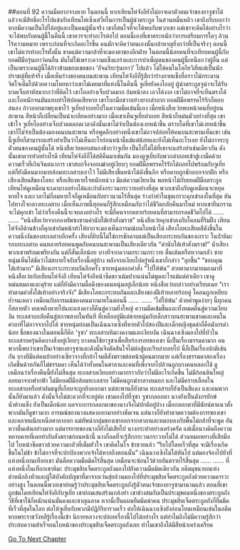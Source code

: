 ##ตอนที่ 92 ความมืดยากจางหาย
ในตอนนี้ หากเทียนไห่จังอียังไม่อาจเดาตัวตนเจ้าของยาจูซาได้แล้วจะมีสิทธิ์อะไรไปแข่งกับเทียนไห่เซิ่งเสวี่ยในการเป็นผู้นำตระกูล
ในสวนหมื่นหลิว เขาถึงกับบอกว่าหากมีความเป็นไปได้อยู่และเป็นคนผู้นั้นจริง เขาก็สนใจที่จะได้พบกับพวกเขา
แต่เขาจะคิดได้อย่างไรว่าจะได้พบกับคนผู้นี้ในคืนนี้ เขาควรจะทำอะไรต่อไป
ตอนนี้เองที่เขาตระหนักว่าการเตรียมการใดๆ ล้วนไร้ความหมาย เพราะก่อนที่จะเกิดอะไรขึ้น คนมักจะคิดว่าตนเองนั้นกล้าหาญยิ่งกว่าที่เป็นจริงๆ ตอนนี้เขาไม่ควรทำอะไรทั้งนั้น ขาดแม้ความกล้าที่จะมองตาของอีกฝ่าย
ในตอนนี้น้อยคนที่จะเทียบคนผู้นี้กับยอดฝีมือรุ่นเยาว์คนอื่น มันไม่ใช่เพราะความแข็งแกร่งและการบำเพ็ญตนของคนผู้นี้เหนือกว่าผู้อื่น แต่เป็นเพราะคนผู้นี้ได้ก้าวข้ามขอบเขตของ ‘อัจฉริยะรุ่นเยาว์’ ไปแล้ว ไม่ใช่คนในโลกียวิสัยแต่เป็นนักปราชญ์ที่แท้จริง
เมื่อเห็นร่างของคนบนสะพาน เทียนไห่จังอีก็รู้สึกว่าร่างกายแข็งทื่อราวไม้กระดาน จิตใจเต็มไปด้วยความโหยหาว่าเขาไม่เคยมาที่แห่งนี้ในคืนนี้
จูเยี่ยยังคงไออยู่
ผู้นำตระกูลจูน่าจะได้รับบาดเจ็บสาหัสมากกว่าที่คิดไว้ เขาไออย่างเจ็บปวดมาก ก้มหน้าลง เอวโค้งงอ เขาไม่อาจที่จะยืนตรงได้และไอหนักจนมันแทบทำให้ปอดเสียหาย เขาโบกมือขวาอย่างยากลำบาก ยอดฝีมือพรรคไร้รักก็ตอบสนอง ก้าวออกมาพยุงเขาไว้ จูเยี่ยล่าถอยไปในความมืดเช่นนี้เอง
เมื่อหนิงสือเว่ยพบหน้าคนที่อยู่บนสะพาน สีหน้าก็เปลี่ยนเป็นน่าเกลียดอย่างมาก เมื่อเขาเห็นจูเยี่ยล่าถอย สีหน้าก็หม่นมัวอย่างที่สุด
เขาเข้าใจ
จูเยี่ยไออย่างเจ็บปวดตลอดเวลาดังนั้นเขาไม่จำเป็นต้องเงยหน้าขึ้น ตราบใดที่เขาไม่เงยหน้าขึ้น เขาก็ไม่จำเป็นต้องมองคนบนสะพาน หรือพูดอีกอย่างหนึ่งเขาไม่อาจปล่อยให้คนบนสะพานเห็นเขา เช่นนี้จูเยี่ยก็สามารถแสร้งทำเป็นว่าไม่เห็นอะไรก่อนหน้านี้แม้แต่น้อยและยังไม่เห็นอะไรเลย ยังไม่อาจระบุตัวตนของคนผู้นั้นได้
หนิงสือเว่ยตอบสนองช้ากว่าจูเยี่ย เป็นไปไม่ได้ที่เขาจะแสร้งทำเช่นเดียวกัน ดังนั้นเขาควรทำอย่างไรดี
เทียนไห่จังอีก็ได้สติคืนมาเช่นกัน มองดูจูเยี่ยกับพวกล่าถอยเข้าสู่เงามืดด้วยความเร็วที่เกินจินตนาการ เขาสบถจิ้งจอกเฒ่าอยู่เงียบๆ
ยอดฝีมือพรรคไร้รักได้ถอยไปพร้อมกับจูเยี่ย แต่ก็ยังมีคนมากมายล้อมทะเลสาบเอาไว้
ไม่มีเสียงขึ้นหน้าไม้ดังขึ้นอีก หรือดาบถูกชักออกจากฝัก หรือเสียงเสียดสีของโลหะ หรือเสียงหายใจหนักหน่วง มีแต่ความเงียบงัน
พลหน้าไม้กับยอดฝีมือตระกูลเทียนไห่ดูเหมือนจะเดาบางอย่างได้และกำลังกระวนกระวายอย่างที่สุด
พวกเขาถึงกับดูเหมือนจะหยุดหายใจ และเวลาไม่กี่ลมหายใจก็ดูเหมือนกับยาวนานไร้สิ้นสุด
ร่างกำยำในชุดเกราะคุกเข่าลงในที่สุด หันไปทางใจกลางทะเลสาบ
เมื่อเห็นภาพนี้ทุกคนก็รู้สึกเหมือนกับว่าได้ชีวิตกลับคืนมาใหม่
หากเขายืนกรานจะไม่คุกเข่า ไม่ว่าเรื่องคืนนี้จะจบลงอย่างไร จะมีกี่คนจากหลายร้อยคนที่สามารถรอดชีวิตไปได้
……
……
“หนิงสือเว่ยจากกองทัพซงซานคำนับใต้เท้าสังฆราช”
หนิงสือเว่ยคุกเข่าลงกับโคลนที่ริมฝั่ง
เทียนไห่จังอีด้านข้างก็คุกเข่าก้มหน้าทำให้ยากจะมองเห็นอารมณ์บนใบหน้าได้
เสียงโลหะเสียดสีดังขึ้นในความนิ่งงันของทะเลสาบอีกครั้ง เสียงถี่ยิบนี้ไม่ใช่การชักดาบแต่เป็นเสียงกระทบกันของเกราะ
ในป่าหิมะรอบทะเลสาบ คนหลายร้อยคนพูดกับคนบนสะพานเป็นเสียงเดียวกัน “คำนับใต้เท้าสังฆราช!”
น้ำเสียงพวกเขาพร้อมเพรียงกัน แต่ก็สั่นเล็กน้อย บางทีจากความกระวนกระวาย ตื่นเต้นหรือหวาดกลัว
ชายหนุ่มเห็นได้ชัดว่าไม่สบายใจกับเรื่องนี้อยู่บ้าง หลังจากเงียบไปครู่หนึ่งเขาก็กล่าว “ลุกขึ้น”
“ขอบคุณใต้เท้ามาก”
มีเสียงเกราะกระทบกันอีกครั้ง
ชายหนุ่มออกคำสั่ง “ไปให้พ้น”
สายตามากมายมองมาที่หนิงสือเว่ยกับเทียนไห่จังอี
เทียนไห่จังอีหน้าซีดขาวเม้มปากแน่นไม่พูดอะไรแม้แต่คำเดียว เขาดูหม่นหมองและดุร้าย แต่ก็ยังมีความดื้อดึงของคนหนุ่มอยู่เล็กน้อย
หนิงสือเว่ยกล่าวอย่างเรียบเฉย “เราทำตามคำสั่งใต้เท้าอย่างจริงจัง”
มีเสียงโลหะกระทบกันและเสียงของฝีเท้าหลายร้อยคู่
โคลนถูกเหยียบย่ำจนเหลว เหมือนกับอารมณ์ของคนมากมายในตอนนี้
……
……
'ไปให้พ้น'
ด้วยคำพูดง่ายๆ นี้ทุกคนก็สลายตัว
คบเพลิงหายไปและแสงดาวก็คืนสู่ความยิ่งใหญ่ ความมืดเข้มขึ้นและทั้งหมดคืนสู่ความเงียบงัน
ทะเลสาบกลับคืนสู่สภาพสงบในทันที ที่เหลืออยู่มีแต่ชายหนุ่มกับเด็กสาวบนสะพานขาดและคนในศาลาที่ไม่อาจจากไปได้
ชายหนุ่มย่อมเป็นเฉินฉางเซิงที่หายตัวไปสองปีและเด็กหญิงชุดดำก็คือมังกรดำน้อย ชื่อของนางในตอนนี้ก็คือ ‘จูซา’
ทะเลสาบหิมะงดงามและเงียบงัน เฉินฉางเซิงมองไปที่บัวในทะเลสาบครุ่นคิดบางสิ่งอยู่เงียบๆ
บางคนใช้ยาจูซาเพื่อสืบร่องรอยของเขา นี่เป็นเรื่องธรรมดามาก
คนพวกนี้พบว่าเขาเป็นเจ้าของยาจูซาและดังนั้นจึงตัดสินใจไม่ต่อสู้และรีบล่าถอยไป นี่ก็เป็นเรื่องปกติเช่นกัน
บางทีมีแต่คนบ้าอย่างเซียวจางที่กล้าโจมตีสังฆราชต่อหน้าผู้คนมากมาย
แต่เรื่องธรรมดาสองเรื่องเกิดขึ้นด้วยกันก็ไม่ธรรมดา
เห็นได้ว่าทั้งคนในศาลาและคนที่เพิ่งจากไปล้วนถูกบางคนหลอกใช้
ดูเหมือนว่าเรื่องคืนนี้ยังไม่สิ้นสุด
ทะเลสาบเงียบอย่างมากราวกับว่าไม่มีอะไรเกิดขึ้น ไม่มีก้อนหินใหญ่ลอยมาจากฟากฟ้า ไม่มียอดฝีมือล้อมทะเลสาบ ไม่มีคนถูกฆ่ากลางหมอก และไม่มีคราบเลือดในทะเลสาบหรือห่าฝนธนูที่เกือบจะถูกยิงออกมา แต่สะพานก็ยังขาด ทะเลสาบก็ยังเป็นสีแดง และคนพวกนั้นก็ยังมาแล้ว ดังนั้นจึงไม่สะดวกที่จะอยู่ต่อ
เขามองไปที่จูซา
จูซากลอกตา นางยังเป็นมังกรยักษ์น้ำค้างแข็ง ยังเป็นเด็กน้อย ผลจากการกลอกตาของนางจึงไม่ปกติอยู่บ้าง เมื่อกลอกตาที่มีนัยน์ตาแนวตั้งพวกมันก็ดูขาวมาก อารมณ์ของนางแสดงออกมาอย่างชัดเจน แต่นางก็ยังทำตามความต้องการของเขาและคลายผนึกเหนือศาลาออก
แม่ทัพนำกลุ่มของเขาออกจากศาลาและหมอบลงกับพื้นไม่กล้าที่จะพูด
อันหวาตื่นเต้นอย่างมาก แต่มารยาทของนางก็ยังไม่เสียไป นางกระทำอย่างเคร่งครัด แต่เมื่อนางคิดถึงความหยาบคายที่เคยทำกับสังฆราชก่อนหน้านี้ นางก็อดที่จะรู้สึกกระวนกระวายไม่ได้
ส่วนหมอหยางที่เสียมือไป ใบหน้าซีดขาวด้วยความกลัวที่เต็มหัวใจ เขาคิดในใจ ข้าซวยแล้ว
“รีบไปโดยเร็วที่สุด จะมีเรื่องเกิดขึ้นในไม่ช้า ข้าไม่อาจที่จะปกป้องพวกเจ้าได้หากถึงตอนนั้น”
เฉินฉางเซิงไม่ได้หันไป แต่มองจ้องไปยังที่แห่งหนึ่งบนเทือกเขา
มันคือความมืดมิดไร้สิ้นสุด เหมือนจะซ่อนไว้ด้วยอันตรายไร้สิ้นสุด
……
……
ที่แห่งหนึ่งในเทือกเขาหิมะ ประมุขสิบเจ็ดตระกูลถังมองไปยังความมืดมิดเดียวกัน
อดีตมุขนายกแห่งตำหนักอิงหัวและผู้ใต้บังคับบัญชาที่มาจากเว่นสุ่ยล้วนมองไปที่ประมุขสิบเจ็ดตระกูลถังด้วยความคารวะอย่างสูง ในตอนนี้พวกเขาย่อมรู้ว่าประมุขสิบเจ็ดตระกูลถังรู้ตัวตนเจ้าของยาจูซามานานแล้ว ตอนที่เขาถูกข่มโดยเทียนไห่จังอีกับจูเยี่ย เขาย่อมเสแสร้งแกล้งทำ
เขาช่างสมกับเป็นประมุขคนหนึ่งของตระกูลถัง วิธีที่เขาใช้ก็หนักแน่นมั่นคงและชาญฉลาด หากนี่เป็นแผนยืมมีดฆ่าคน ประมุขสิบเจ็ดตระกูลถังก็ยืมมีดที่เร็วที่สุดในโลก ต่อให้จูเยี่ยกับพวกมีปฏิกิริยารวดเร็ว ต่อให้เฉินฉางเซิงยังอ่อนโยนเหมือนเช่นในอดีต หากพระราชวังหลีรู้เรื่องนี้เข้า นิกายหลวงจะปล่อยเรื่องนี้ไปได้อย่างไร
แต่ทำไมถึงไม่มีความรู้สึกว่าประสบความสำเร็จบนใบหน้าของประมุขสิบเจ็ดตระกูลถังเลย ทำไมเขาถึงได้มีสีหน้าเคร่งเครียด


[Go To Next Chapter]( ./765.md)
